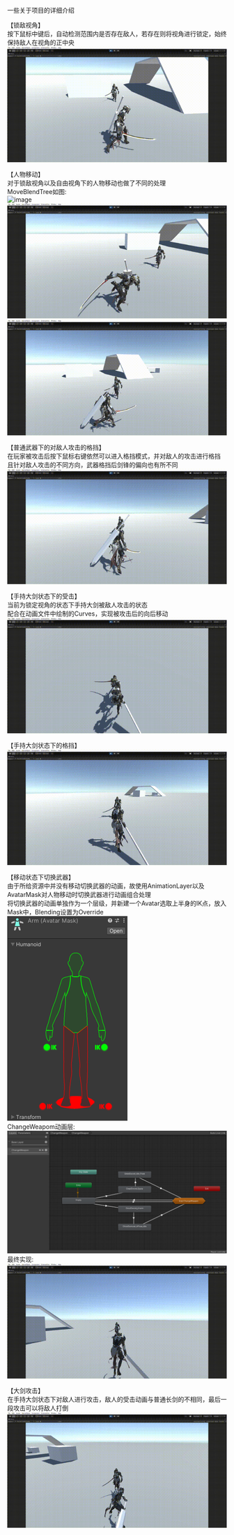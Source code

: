 一些关于项目的详细介绍

【锁敌视角】<br/>
按下鼠标中键后，自动检测范围内是否存在敌人，若存在则将视角进行锁定，始终保持敌人在视角的正中央
![image](https://github.com/GWX4899/RPG/blob/main/RPGGif/%E8%A7%86%E8%A7%92%E9%94%81%E5%AE%9A%2000_00_00-00_00_30.gif)

【人物移动】<br/>
对于锁敌视角以及自由视角下的人物移动也做了不同的处理<br/>
MoveBlendTree如图:<br/>
![image](https://github.com/GWX4899/RPG/blob/main/RPGGif/MoveBlendTree_00_00-00_00_30.png)<br/>
![image](https://github.com/GWX4899/RPG/blob/main/RPGGif/%E8%87%AA%E7%94%B1%E8%A7%86%E8%A7%92%E5%A5%94%E8%B7%91%2000_00_00-00_00_30.gif)<br/>
![image](https://github.com/GWX4899/RPG/blob/main/RPGGif/%E8%A7%86%E8%A7%92%E9%94%81%E5%AE%9A%E4%B8%8B%E7%9A%84%E5%A5%94%E8%B7%91%2000_00_00-00_00_30.gif)


【普通武器下的对敌人攻击的格挡】<br/>
在玩家被攻击后按下鼠标右键依然可以进入格挡模式，并对敌人的攻击进行格挡<br/>且针对敌人攻击的不同方向，武器格挡后剑锋的偏向也有所不同
![image](https://github.com/GWX4899/RPG/blob/main/RPGGif/Sword%E6%A0%BC%E6%8C%A1%2000_00_00-00_00_30.gif)

【手持大剑状态下的受击】<br/>
当前为锁定视角的状态下手持大剑被敌人攻击的状态<br/>配合在动画文件中绘制的Curves，实现被攻击后的向后移动
![image](https://github.com/GWX4899/RPG/blob/main/RPGGif/%E5%A4%A7%E5%89%91%E5%8F%97%E5%87%BB%2000_00_00-00_00_30.gif)

【手持大剑状态下的格挡】<br/>
![image](https://github.com/GWX4899/RPG/blob/main/RPGGif/%E5%A4%A7%E5%89%91%E6%A0%BC%E6%8C%A1%2000_00_00-00_00_30.gif)

【移动状态下切换武器】<br/>
由于所给资源中并没有移动切换武器的动画，故使用AnimationLayer以及AvatarMask对人物移动时切换武器进行动画组合处理<br/>
将切换武器的动画单独作为一个层级，并新建一个Avatar选取上半身的IK点，放入Mask中，Blending设置为Override<br/>
![image](https://github.com/GWX4899/RPG/blob/main/RPGGif/ba730883-533e-4d2c-b20c-b86cc2228057.png)<br/>
ChangeWeapom动画层:<br/>
![image](https://github.com/GWX4899/RPG/blob/main/RPGGif/05bfc4bb-e0dd-475a-89b2-85eff8d7d7ab.png)<br/>
最终实现:<br/>
![image](https://github.com/GWX4899/RPG/blob/main/RPGGif/%E7%A7%BB%E5%8A%A8%E7%8A%B6%E6%80%81%E4%B8%8B%E5%88%87%E6%8D%A2%E6%AD%A6%E5%99%A8%2000_00_00-00_00_30.gif)

【大剑攻击】<br/>
在手持大剑状态下对敌人进行攻击，敌人的受击动画与普通长剑的不相同，最后一段攻击可以将敌人打倒<br/>
![image](https://github.com/GWX4899/RPG/blob/main/RPGGif/%E8%A7%86%E8%A7%92%E9%94%81%E5%AE%9A%E4%B8%8B%E7%9A%84%E5%A4%A7%E5%89%91%E6%94%BB%E5%87%BB%2000_00_00-00_00_30.gif)
